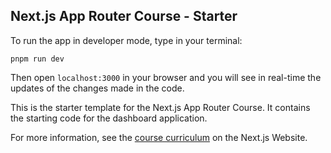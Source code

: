 ## Next.js App Router Course - Starter

To run the app in developer mode, type in your terminal:
```terminal
pnpm run dev
```

Then open `localhost:3000` in your browser and you will see in real-time the updates of the changes made in the code.

This is the starter template for the Next.js App Router Course. It contains the starting code for the dashboard application.

For more information, see the [course curriculum](https://nextjs.org/learn) on the Next.js Website.
